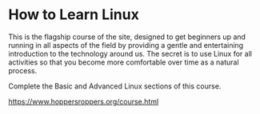 # How to Learn Linux

This is the flagship course of the site, designed to get beginners up and running in all aspects of the field by providing a gentle and entertaining introduction to the technology around us. The secret is to use Linux for all activities so that you become more comfortable over time as a natural process.

Complete the Basic and Advanced Linux sections of this course. 

<https://www.hoppersroppers.org/course.html>


